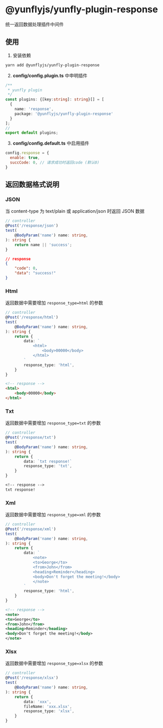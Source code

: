 # @yunflyjs/yunfly-plugin-response

统一返回数据处理插件中间件

## 使用

1. 安装依赖

```bash
yarn add @yunflyjs/yunfly-plugin-response
```

2. **config/config.plugin.ts** 中申明插件

```ts
/**
 * yunfly plugin
 */
const plugins: {[key:string]: string}[] = [
  {
    name: 'response',
    package: '@yunflyjs/yunfly-plugin-response'
  }
];
// 
export default plugins;
```

3. **config/config.default.ts** 中启用插件

```js
config.response = {
  enable: true,
  succCode: 0, // 请求成功时返回code (默认0)
}
```

## 返回数据格式说明

### JSON

当 content-type 为 text/plain 或 application/json 时返回 JSON 数据


```ts
// controller 
@Post('/response/json')
test(
    @BodyParam('name') name: string,
): string {
    return name || 'success';
}
```

```json
// response
{
    "code": 0,
    "data": "success!"
}
```


### Html

返回数据中需要增加 `response_type=html` 的参数

```ts
// controller 
@Post('/response/html')
test(
    @BodyParam('name') name: string,
): string {
    return {
        data: `
            <html>
                <body>00000</body>
            </html>
        `
        response_type: 'html',
    }
}
```

```html
<!-- response -->
<html>
    <body>00000</body>
</html>
```

### Txt

返回数据中需要增加 `response_type=txt` 的参数

```ts
// controller 
@Post('/response/txt')
test(
    @BodyParam('name') name: string,
): string {
    return {
        data: `txt response!`
        response_type: 'txt',
    }
}
```

```txt
<!-- response -->
txt response!
```

### Xml

返回数据中需要增加 `response_type=xml` 的参数

```ts
// controller 
@Post('/response/xml')
test(
    @BodyParam('name') name: string,
): string {
    return {
        data: `
            <note>
            <to>George</to>
            <from>John</from>
            <heading>Reminder</heading>
            <body>Don't forget the meeting!</body>
            </note>
        `
        response_type: 'html',
    }
}
```

```xml
<!-- response -->
<note>
<to>George</to>
<from>John</from>
<heading>Reminder</heading>
<body>Don't forget the meeting!</body>
</note>
```

### Xlsx

返回数据中需要增加 `response_type=xlsx` 的参数

```ts
// controller 
@Post('/response/xlsx')
test(
    @BodyParam('name') name: string,
): string {
    return {
        data: 'xxx',
        fileName: 'xxx.xlsx',
        response_type: 'xlsx',
    }
}
```

